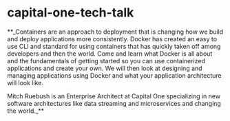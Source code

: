 # capital-one-tech-talk

**_Containers are an approach to deployment that is changing how we build and deploy applications more consistently. Docker has created an easy to use CLI and standard for using containers that has quickly taken off among developers and then the world. Come and learn what Docker is all about and the fundamentals of getting started so you can use containerized applications and create your own. We will then look at designing and managing applications using Docker and what your application architecture will look like. 

Mitch Ruebush is an Enterprise Architect at Capital One specializing in new software architectures like data streaming and microservices and changing the world._**
